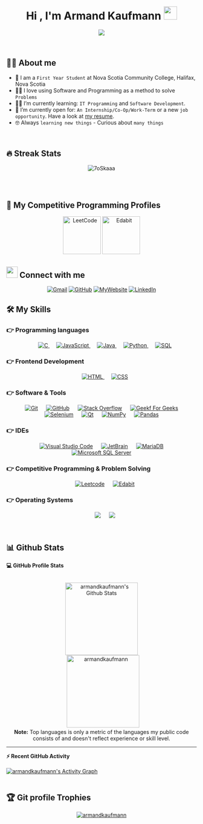 <h1 align="center">Hi , I'm Armand Kaufmann <img src="https://media.giphy.com/media/hvRJCLFzcasrR4ia7z/giphy.gif" width="35"></h1>
<p align="center">
  <a href="https://github.com/DenverCoder1/readme-typing-svg"><img src="https://readme-typing-svg.herokuapp.com?lines=IT+Programming+Student;Coding+Challenges;Algorithms%20|%20OOP;Front+End+|+Back+End;Always%20learning%20new%20things&center=true&width=500&height=50"></a>
</p>


<br>


## :sassy_man:  About me
- :school: I am a `First Year Student` at Nova Scotia Community College, Halifax, Nova Scotia
- :technologist: I love using Software and Programming as a method to solve `Problems`
- :student: I’m currently learning: `IT Programming` and `Software Development`.
- :thinking: I’m currently open for: `An Internship/Co-Op/Work-Term` or a new `job opportunity`. Have a look at [my resume](https://www.armandkaufmann.com/s/Armand_Kaufmann_Resume.pdf).
- :nerd_face: Always `learning new things` - Curious about `many things`

<br>

## 🔥 Streak Stats
<p align="center"><img src="https://github-readme-streak-stats.herokuapp.com/?user=armandkaufmann&theme=algolia" alt="7oSkaaa" /></p>

<br>
<br>


## 👀 My Competitive Programming Profiles

<p align="center">
	<a href="https://leetcode.com/armandkaufmann/"><img src="https://img.icons8.com/external-tal-revivo-shadow-tal-revivo/50/000000/external-level-up-your-coding-skills-and-quickly-land-a-job-logo-shadow-tal-revivo.png" alt="LeetCode" width="100" height="100"/></a>
	<a href="https://edabit.com/user/K6MfKMytoJJuSGewP"><img src="https://pbs.twimg.com/profile_images/1099659786671611904/pPOnSc6C_400x400.png" alt="Edabit" width="100" height="100"/></a>
</p>

## <img src="https://media.giphy.com/media/iY8CRBdQXODJSCERIr/giphy.gif" width="30px"> Connect with me
<p align="center">
	<a href="mailto:armandkaufmann@gmail.com"><img img src="https://img.shields.io/badge/Gmail-%23EA4335.svg?style=plastic&logo=gmail&logoColor=white" alt="Gmail"/></a>
	<a href="https://github.com/armandkaufmann"><img src="https://img.shields.io/badge/GitHub-%23181717.svg?style=plastic&logo=github&logoColor=white" alt="GitHub"/></a>
	<a href="https://www.armandkaufmann.com/"><img src="https://img.shields.io/badge/My%20Website-%FF9900.svg?style=plastic&logo=MyWebsite&logoColor=white" alt="MyWebsite"/></a>
	<a href="https://www.linkedin.com/in/armand-kaufmann/"><img src="https://img.shields.io/badge/LinkedIn-%230A66C2.svg?style=plastic&logo=linkedin&logoColor=white" alt="LinkedIn"/></a>
</p>




## 🛠️ My Skills

### 👉 Programming languages

<p align="center"> 
  &emsp; 
  <a href="https://www.cprogramming.com/" target="_blank"> 
    <img alt="C" src="https://img.shields.io/badge/C%20-%232370ED.svg?style=plastic&logo=c&logoColor=white">
  </a> 
  &emsp;
  <a href="https://developer.mozilla.org/en-US/docs/Web/JavaScript" target="_blank"> 
     <img alt="JavaScript" src="https://img.shields.io/badge/JavaScript%20-%23F7DF1E.svg?style=plastic&logo=javascript&logoColor=black">
   </a>
  &emsp;
  <a href="https://www.java.com" target="_blank"> 
    <img alt="Java" src="https://img.shields.io/badge/Java-%23007396.svg?style=plastic&logo=java&logoColor=white">
  </a>
  &emsp;
   <a href="https://www.python.org" target="_blank">
    <img alt="Python" src="https://img.shields.io/badge/Python%20-%2314354C.svg?style=plastic&logo=python&logoColor=white">
  </a>
	&emsp;
   <a href="https://en.wikipedia.org/wiki/SQL" target="_blank">
    <img alt="SQL" src="https://img.shields.io/badge/MySQL%20-%2314354C.svg?style=plastic&logo=MySQL&logoColor=white">
  </a>
</p>

### 👉 Frontend Development
<p align="center"> 
  &emsp; 
  <a href="https://www.w3.org/html/" target="_blank"> 
   <img alt="HTML" src="https://img.shields.io/badge/HTML5%20-%23E34F26.svg?style=plastic&logo=html5&logoColor=white">
  </a>   
  &emsp;
  <a href="https://www.w3schools.com/css/" target="_blank">
    <img alt="CSS" src="https://img.shields.io/badge/CSS%20-%231572B6.svg?style=plastic&logo=css3&logoColor=white">
  </a> 
</p>

 ### 👉 Software & Tools
 
<p align="center">
  &emsp;
    <a href="#"><img alt="Git" src="https://img.shields.io/badge/Git%20-%23F05033.svg?style=plastic&logo=git&logoColor=white"></a>
  &emsp;
    <a href="#"><img alt="GitHub" src="https://img.shields.io/badge/GitHub-%23181717.svg?style=plastic&logo=github&logoColor=white"></a>
  &emsp;
    <a href="#"><img alt="Stack Overflow" src="https://img.shields.io/badge/-Stack%20Overflow-FE7A16?style=plastic&logo=stack-overflow&logoColor=white"></a>
  &emsp;
    <a href="#"><img alt="Geekf For Geeks" src="https://img.shields.io/badge/Geeks%20for%20Geeks-%230F9D58.svg?style=plastic&logo=geeksforgeeks&logoColor=white"></a>
  &emsp;
    <a href="#"><img alt="Selenium" src="https://img.shields.io/badge/Selenium-%2343B02A.svg?&style=plastic&logo=selenium&logoColor=white"></a>
&emsp;
    <a href="#"><img alt="Qt" src="https://img.shields.io/badge/Qt-41CD52?style=plastic&logo=qt&logoColor=white"></a>
&emsp;
    <a href="#"><img alt="NumPy" src="https://img.shields.io/badge/NumPy-013243?style=plastic&logo=numpy&logoColor=white"></a>
&emsp;
    <a href="#"><img alt="Pandas" src="https://img.shields.io/badge/Pandas-150458?style=plastic&logo=pandas&logoColor=white"></a>
</p>

 ### 👉 IDEs
 
<p align="center">
  &emsp;
    <a href="#"><img alt="Visual Studio Code" src="https://img.shields.io/badge/Visual%20Studio%20Code-0078d7.svg?style=plastic&logo=visual-studio-code&logoColor=white"></a>
  &emsp;
    <a href="#"><img alt="JetBrain" src="https://img.shields.io/badge/JetBrains-%23000000.svg?style=plastic&logo=jetbrains&logoColor=white" /></a>
	  &emsp;
    <a href="#"><img alt="MariaDB" src="https://img.shields.io/badge/MariaDB-003545.svg?style=plastic&logo=MariaDB&logoColor=white"></a>
		  &emsp;
    <a href="#"><img alt="Microsoft SQL Server" src="https://img.shields.io/badge/Microsoft%20SQL%20Server-CC2927.svg?style=plastic&logo=microsoftsqlserver&logoColor=white"></a>
</p>

 ### 👉 Competitive Programming & Problem Solving
 
<p align="center">
  &emsp;
    <a href="#"><img alt = "Leetcode" src="https://img.shields.io/badge/LeetCode%20-%23FFA116.svg?style=plastic&logo=leetcode&logoColor=black" /></a>
  &emsp;
    <a href="#"><img alt = "Edabit" src="https://img.shields.io/badge/Edabit-%230F9D58.svg?style=plastic&logo=codechef&logoColor=white" /></a>
</p>

 ### 👉 Operating Systems
 
<p align="center">
  &emsp;
    <a href="#"><img src="https://img.shields.io/badge/Linux-FCC624?style=plastic&logo=linux&logoColor=black"></a>
  &emsp;
    <a href="#"><img src="https://img.shields.io/badge/Windows-0078D6?style=plastic&logo=windows&logoColor=white"></a> 
</p>

<br/>

## 📊 Github Stats



  <summary><b>💻 GitHub Profile Stats</b></summary>
  <br/>
  <p align="center">
    <a href="https://github.com/anuraghazra/github-readme-stats"><img alt="armandkaufmann's Github Stats" src="https://github-readme-stats.vercel.app/api?username=armandkaufmann&show_icons=true&count_private=true&theme=algolia" height="192px"/></a>
<br/>
  &nbsp;
	  <img src="https://github-readme-stats.vercel.app/api/top-langs?username=armandkaufmann&langs_count=10&show_icons=true&locale=en&layout=compact&theme=algolia" alt="armandkaufmann" height="192px"/>
  <br/>
  <b>Note:</b> Top languages is only a metric of the languages my public code consists of and doesn't reflect experience or skill level.
  </p>

----

  <summary><b>⚡ Recent GitHub Activity</b></summary>
  <br/>
   <a href="https://github.com/armandkaufmann"><img alt="armandkaufmann's Activity Graph" src="https://activity-graph.herokuapp.com/graph?username=armandkaufmann&custom_title=armandkaufmann's%20Contribution%20Graph&theme=react-dark" /></a>
  <br/>


<br/>

## :trophy: Git profile Trophies

<p align="center"> <a href="https://github.com/ryo-ma/github-profile-trophy"><img src="https://github-profile-trophy.vercel.app/?username=armandkaufmann&layout=compact&theme=algolia" alt="armandkaufmann" /></a> </p>

